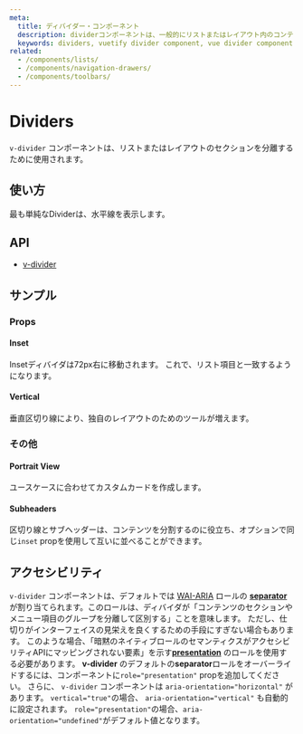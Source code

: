 ```yaml
---
meta:
  title: ディバイダー・コンポーネント
  description: dividerコンポーネントは、一般的にリストまたはレイアウト内のコンテンツのグループを分けるために使用される細い線です。
  keywords: dividers, vuetify divider component, vue divider component
related:
  - /components/lists/
  - /components/navigation-drawers/
  - /components/toolbars/
---
```


# Dividers

`v-divider` コンポーネントは、リストまたはレイアウトのセクションを分離するために使用されます。

<entry-ad />

## 使い方

最も単純なDividerは、水平線を表示します。

<usage name="v-divider" />

## API

- [v-divider](/api/v-divider)

<inline-api page="components/dividers" />

## サンプル

### Props

#### Inset

Insetディバイダは72px右に移動されます。 これで、リスト項目と一致するようになります。

<example file="v-divider/prop-inset" />

#### Vertical

垂直区切り線により、独自のレイアウトのためのツールが増えます。

<example file="v-divider/prop-vertical" />

### その他

#### Portrait View

ユースケースに合わせてカスタムカードを作成します。

<example file="v-divider/misc-portrait-view" />

#### Subheaders

区切り線とサブヘッダーは、コンテンツを分割するのに役立ち、オプションで同じ`inset` propを使用して互いに並べることができます。

<example file="v-divider/misc-subheaders" />

## アクセシビリティ

`v-divider` コンポーネントは、デフォルトでは [WAI-ARIA](https://www.w3.org/WAI/standards-guidelines/aria/) ロールの [**separator**](https://www.w3.org/TR/wai-aria/#separator) が割り当てられます。このロールは、ディバイダが「コンテンツのセクションやメニュー項目のグループを分離して区別する」ことを意味します。 ただし、仕切りがインターフェイスの見栄えを良くするための手段にすぎない場合もあります。 このような場合、「暗黙のネイティブロールのセマンティクスがアクセシビリティAPIにマッピングされない要素」を示す[**presentation**](https://www.w3.org/TR/wai-aria/#presentation) のロールを使用する必要があります。 **v-divider** のデフォルトの**separator**ロールをオーバーライドするには、コンポーネントに`role="presentation"` propを追加してください。 さらに、 `v-divider` コンポーネントは `aria-orientation="horizontal"` があります。 `vertical="true"`の場合、 `aria-orientation="vertical"` も自動的に設定されます。 `role="presentation"`の場合、`aria-orientation="undefined"`がデフォルト値となります。

<backmatter />
